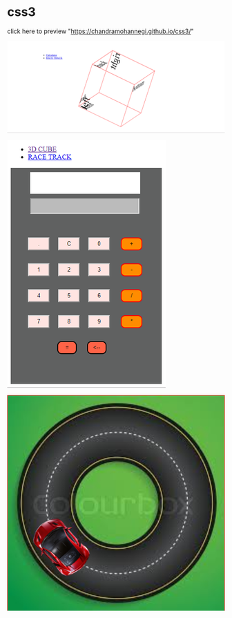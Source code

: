 # css3

click  here to  preview  "https://chandramohannegi.github.io/css3/"



![Cube animation](https://github.com/CHANDRAMOHANnegi/css3/blob/master/Screenshot%20(77).png)


![calculator animation](https://github.com/CHANDRAMOHANnegi/css3/blob/master/Screenshot%20(78).png)


![car animation](https://github.com/CHANDRAMOHANnegi/css3/blob/master/Screenshot%20(79).png)
